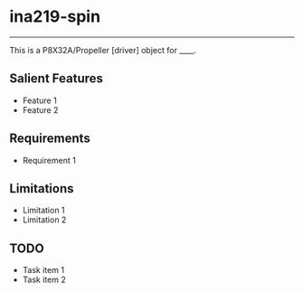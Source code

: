 # ina219-spin 
---------------

This is a P8X32A/Propeller [driver] object for ____.

## Salient Features

* Feature 1
* Feature 2

## Requirements

* Requirement 1

## Limitations

* Limitation 1
* Limitation 2

## TODO

* Task item 1
* Task item 2
